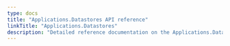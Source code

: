 ```yaml
---
type: docs
title: "Applications.Datastores API reference"
linkTitle: "Applications.Datastores"
description: "Detailed reference documentation on the Applications.Datastores API"
---
```



